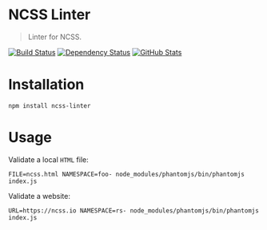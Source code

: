 NCSS Linter
===========

> Linter for NCSS.

[![Build Status](https://img.shields.io/travis/redaxmedia/ncss-linter.svg)](https://travis-ci.org/redaxmedia/ncss-linter)
[![Dependency Status](https://gemnasium.com/badges/github.com/redaxmedia/ncss-linter.svg)](https://gemnasium.com/github.com/redaxmedia/ncss-linter)
[![GitHub Stats](https://img.shields.io/badge/github-stats-ff5500.svg)](http://githubstats.com/redaxmedia/ncss-linter)


Installation
============

```
npm install ncss-linter
```


Usage
=====

Validate a local `HTML` file:

```
FILE=ncss.html NAMESPACE=foo- node_modules/phantomjs/bin/phantomjs index.js
```

Validate a website:

```
URL=https://ncss.io NAMESPACE=rs- node_modules/phantomjs/bin/phantomjs index.js
```